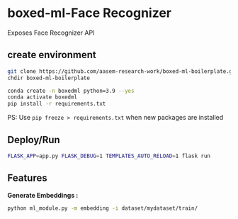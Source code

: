 # boxed-ml-Face Recognizer

Exposes Face Recognizer API

## create environment

```sh
git clone https://github.com/aasem-research-work/boxed-ml-boilerplate.git
chdir boxed-ml-boilerplate

conda create -n boxedml python=3.9 --yes
conda activate boxedml
pip install -r requirements.txt
```

PS: Use ```pip freeze > requirements.txt``` when new packages are installed

## Deploy/Run

```sh
FLASK_APP=app.py FLASK_DEBUG=1 TEMPLATES_AUTO_RELOAD=1 flask run
```  

## Features

**Generate Embeddings :**

```sh
python ml_module.py -m embedding -i dataset/mydataset/train/
```  
